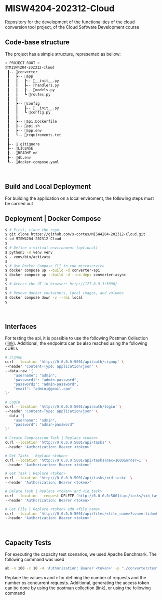 # MISW4204-202312-Cloud
Repository for the development of the functionalities of the cloud conversion tool project, of the Cloud Software Development course

## Code-base structure

The project has a simple structure, represented as bellow:

```bash
< PROJECT ROOT >
📦MISW4204-202312-Cloud
 ┣-- 📂converter
 ┃   ┣-- 📂app
 ┃   ┃   ┣-- 📜__init__.py
 ┃   ┃   ┣-- 📜handlers.py
 ┃   ┃   ┣-- 📜models.py
 ┃   ┃   ┗ 📜routes.py
 ┃   ┃
 ┃   ┣-- 📂config
 ┃   ┃   ┣-- 📜__init__.py
 ┃   ┃   ┗ 📜config.py
 ┃   ┃
 ┃   ┣-- 📜api.Dockerfile
 ┃   ┣-- 📜api.sh
 ┃   ┣-- 📜app.env
 ┃   ┗-- 📜requirements.txt
 ┃
 ┣-- 📜.gitignore
 ┣-- 📜LICENSE
 ┣-- 📜README.md
 ┣-- 📜db.env
 ┗-- 📜docker-compose.yaml
```

<br />

## Build and Local Deployment

For building the application on a local enviroment, the following steps must be carried out

## Deployment | Docker Compose

```bash
$ # First, clone the repo
$ git clone https://github.com/s-cortes/MISW4204-202312-Cloud.git
$ cd MISW4204-202312-Cloud
$
$ # Define a virtual environment (optional)
$ python3 -m venv venv
$ . venv/bin/activate
$
$ # Use Docker Compose CLI to run microservice
$ docker compose up --build -d converter-api
$ docker compose up --build -d --no-deps converter-async
$
$ # Access the UI in browser: http://127.0.0.1:5000/
$
$ # Remove docker containers, local images, and volumes
$ docker compose down -v --rmi local
$
```

<br />

## Interfaces

For testing the api, it is possible to use the following Postman Collection ([link](https://app.getpostman.com/join-team?invite_code=cae57394629ace32d62eb6ae4f54096a&target_code=5cc4486c5f15defe8321bd338038b6af)). Additional, the endpoints can be also reached using the following cURLs

```bash
# Signup
curl --location 'http://0.0.0.0:5001/api/auth/signup' \
--header 'Content-Type: application/json' \
--data-raw '{
    "username": "admin",
    "password1": "admin-password",
    "password2": "admin-password",
    "email": "admini@gmail.com"
}'

# Login
curl --location 'http://0.0.0.0:5001/api/auth/login' \
--header 'Content-Type: application/json' \
--data '{
    "username": "admin",
    "password": "admin-password"
}'

# Create Compression Task | Replace <token>
curl --location 'http://0.0.0.0:5001/api/tasks' \
--header 'Authorization: Bearer <token>'

# Get Tasks | Replace <token>
curl --location 'http://0.0.0.0:5001/api/tasks?max=1000&order=1' \
--header 'Authorization: Bearer <token>'

# Get Task | Replace <token>
curl --location 'http://0.0.0.0:5001/api/tasks/<id_task>' \
--header 'Authorization: Bearer <token>'

# Delete Task | Replace <token> and <id_task>
curl --location --request DELETE 'http://0.0.0.0:5001/api/tasks/<id_task>' \
--header 'Authorization: Bearer <token>'

# Get File | Replace <token> adn <file_name>
curl --location 'http://0.0.0.0:5001/api/files/<file_name>?convertido=0' \
--header 'Authorization: Bearer <token>'
```

<br />

## Capacity Tests

For executing the capacity test scenarios, we used Apache Benchmark. The following command was used

```bash
ab -n 100 -c 10 -H 'Authorization: Bearer <token>' -p "./converter/tests/data.txt" -T "multipart/form-data; boundary=1234567890" -rk -g "./converter/tests/outputs/output.csv" "http://localhost:5001/api/tasks?new_format=zip"

```

Replace the values `n` and `c` for defining the number of requests and the number os concurrent requests. Additional, generating the access token can be done by using the postman collection (link), or using the following command


